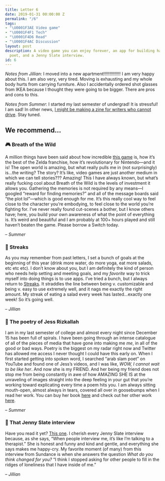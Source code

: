 ```yaml
---
title: Letter 6
date: 2019-01-31 00:00:00 Z
permalink: "/6"
tags:
- "\U0001F3AE Video game"
- "\U0001F4F1 Tech"
- "\U0001F4D6 Read"
- "\U0001F4AC Discussion"
layout: post
description: A video game you can enjoy forever, an app for building habits, a cool
  poet, and a Jenny Slate interview.
id: 6
---
```


_Notes from Jillian_: I moved into a new apartment!!!!!!!!!!!!!! I am very happy about this. I am also very, very tired. Moving is exhausting and my whole body hurts from carrying furniture. Also I accidentally ordered shot glasses from IKEA because I thought they were going to be bigger. There are pros and cons to this.

_Notes from Summer_: I started my last semester of undergrad! It is stressful! I am sad! In other news, [I might be making a zine for writers who cannot drive](https://twitter.com/summabis/status/1089638974723780608). Stay tuned.

## We recommend…

### 🎮 Breath of the Wild

A million things have been said about how incredible [this game](https://www.zelda.com/breath-of-the-wild/) is, how it’s the best of the Zelda franchise, how it’s revolutionary for Nintendo—and it is! The open world is amazing, but what really pulls me in (not surprisingly) is…the writing? The story? It’s like, video games are just another medium in which we can tell stories??? Amazing! This I have always known, but what’s really fucking cool about Breath of the Wild is the levels of investment it allows you. Gathering the memories is not required by any means—I googled “reward for finding memories?” and all of the message boards said “the plot lol”—which is good enough for me. It’s this really cool way to feel close to the character you’re embodying, to feel close to the world you’re fighting for. I’ve never really found cut-scenes a bother, but I know others have; here, you build your own awareness of what the point of everything is. It’s weird and beautiful and I am probably at 100+ hours played and still haven’t beaten the game. Please borrow a Switch today.

– _Summer_

### 📱 Streaks

As you may remember from past letters, I set a bunch of goals at the beginning of this year (drink more water, do more yoga, eat more salads, etc etc etc). I don’t know about you, but I am definitely the kind of person who needs help setting and meeting goals, and my _favorite_ way to trick myself into doing things is to use apps. I’ve tried a bunch, but I always return to [Streaks](https://streaksapp.com/). It straddles the line between being v. customizable and being v. easy to use extremely well, and it nags me exactly the right amount. My streak of eating a salad every week has lasted...exactly one week! So it’s going well.

– _Jillian_

### 📖 The poetry of Jess Rizkallah

I am in my last semester of college and almost every night since December 15 has been full of spirals. I have been going through an intense catalogue of all of the pieces of media that have gone into making me _me_, in all of the good or bad ways. Poetry is the biggest on my radar right now and Twitter has allowed me access I never thought I could have this early on. When I first started getting into spoken word, I searched “arab slam poet” on YouTube and found one of Jess’s videos, and I was like, _WOW, I cannot wait to be like her_. And now she is my FRIEND. And her being my friend does not stop me from being constantly in awe of how AMAZING SHE IS at the unraveling of images straight into the deep feeling in your gut that you’re working toward explicating every time a poem hits you. I am always sitting mouth-open, almost always in tears, covered all over in goosebumps when I read her work. You can buy her book [here](https://www.uapress.com/product/the-magic-my-body-becomes/) and check out her other work [here](https://www.jessrizkallah.com/).   

– _Summer_

### 💬 That Jenny Slate interview

Have you read it yet? [This one](https://www.vulture.com/2019/01/jenny-slate-interview-the-sunlight-night-at-sundance.html).  I cherish every Jenny Slate interview because, as she says, “When people interview me, it’s like I’m talking to a therapist.” She is honest and funny and kind and gentle, and everything she says makes me happy-cry. My favorite moment (of many) from this interview from Sundance is when she answers the question *What do you think changed for you?* “I think I stopped asking for other people to fill in the ridges of loneliness that I have inside of me.”

– _Jillian_
